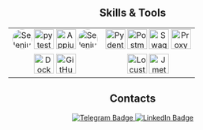 <div align="center">
  <h2>Skills & Tools</h2>
</div>



<div align="center">
<table>
<tr>
<td valign="top">


<div align="center">
   <img src="https://icon.icepanel.io/Technology/svg/Selenium.svg" alt="Selenium" width="40" height="40" style="background-color: white; border-radius: 50%;"/>
  <img src="https://icon.icepanel.io/Technology/svg/pytest.svg" alt="pytest" width="40" height="40"/> 
  <img src="https://images.credly.com/images/af6eb254-169b-452a-a63c-5a1f986ed4cc/appium.png" alt="Appium" width="40" height="40"/>
  <img src="https://playwright.dev/img/playwright-logo.svg" alt="Selenium" width="40" height="40" style="background-color: white; border-radius: 50%;"/>
</div>

</td>
<td valign="top">


<div align="center">
  <img src="https://encrypted-tbn0.gstatic.com/images?q=tbn:ANd9GcS2Sjvi9KRXgRLkbWRf2ZOVVkex1ZBj4ipZWbaUYKi9-w&s" alt="Pydentic" width="40" height="40"/>
  <img src="https://cdn.jsdelivr.net/gh/devicons/devicon/icons/postman/postman-original.svg" alt="Postman" width="40" height="40"/>
  <img src="https://cdn.jsdelivr.net/gh/devicons/devicon/icons/swagger/swagger-original.svg" alt="Swagger" width="40" height="40"/>
  <img src="https://cdn.jim-nielsen.com/macos/128/proxyman-2022-11-22.png" alt="Proxyman" width="40" height="40"/>
</div>

</td>
</tr>
<tr>
<td valign="top">


<div align="center">
  <img src="https://cdn.jsdelivr.net/gh/devicons/devicon/icons/docker/docker-original.svg" alt="Docker" width="40" height="40"/>
  <img src="https://icon.icepanel.io/Technology/svg/GitHub-Actions.svg" alt="GitHub Actions" width="40" height="40"/>
</div>

</td>
<td valign="top">


<div align="center">
  <img src="https://avatars.githubusercontent.com/u/2641063?s=48&v=4" alt="Locust" width="40" height="40"/>
  <img src="https://jmeter.apache.org/images/favicon.png" alt="Jmeter" width="40" height="40"/>
</div>

</td>
</tr>
</table>
</div>

<div align="center">
  <h2>Contacts</h2>
</div>



<div align="center">
  <a href="https://t.me/vladimirov_ES">
    <img src="https://img.shields.io/badge/Telegram-blue?logo=telegram" alt="Telegram Badge"/>
  </a>
  
  <a href="https://www.linkedin.com/in/evgeniy-vladimirov/">
    <img src="https://img.shields.io/badge/LinkedIn-blue?logo=linkedin&logoColor=white" alt="LinkedIn Badge"/>
  </a>
</div>









